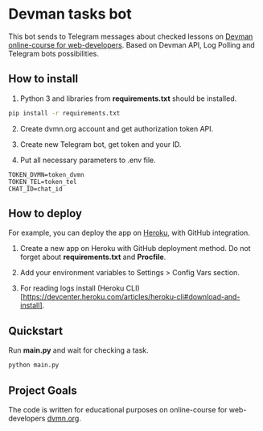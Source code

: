 # Devman tasks bot

This bot sends to Telegram messages about  checked lessons on
[Devman online-course for web-developers](https://dvmn.org/modules/).
Based on Devman API, Log Polling and Telegram bots possibilities.


## How to install

1. Python 3 and libraries from **requirements.txt** should be installed.

```bash
pip install -r requirements.txt
```

2. Create dvmn.org account and get authorization token API.

3. Create new Telegram bot, get token and your ID.

4. Put all necessary parameters to .env file.

```
TOKEN_DVMN=token_dvmn
TOKEN_TEL=token_tel
CHAT_ID=chat_id
```


## How to deploy

For example, you can deploy the app on [Heroku](https://heroku.com), with
GitHub integration.

1. Create a new app on Heroku with GitHub deployment method. Do not forget
about **requirements.txt** and **Procfile**.

2. Add your environment variables to Settings > Config Vars section.

3. For reading logs install (Heroku CLI)[https://devcenter.heroku.com/articles/heroku-cli#download-and-install].


## Quickstart

Run **main.py** and wait for checking a task.

```bash
python main.py
```


## Project Goals

The code is written for educational purposes on online-course for
web-developers [dvmn.org](https://dvmn.org/).
